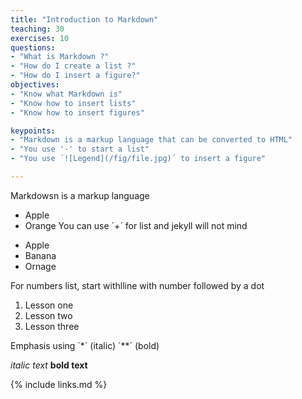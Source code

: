 ```yaml
---
title: "Introduction to Markdown"
teaching: 30
exercises: 10
questions:
- "What is Markdown ?"
- "How do I create a list ?"
- "How do I insert a figure?"
objectives:
- "Know what Markdown is"
- "Know how to insert lists"
- "Know how to insert figures"

keypoints:
- "Markdown is a markup language that can be converted to HTML"
- "You use '-' to start a list"
- "You use ´![Legend](/fig/file.jpg)´ to insert a figure"

---
```


Markdowsn is a markup language

- Apple
- Orange
You can use ´+´ for list and jekyll will not mind

+ Apple
+ Banana
+ Ornage

For numbers list, start withlline with number followed by a dot

1. Lesson one
2. Lesson two
3. Lesson three


Emphasis using ´*´ (italic) ´**´ (bold)

*italic text*
**bold text**

{% include links.md %}

